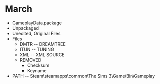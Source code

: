# March

+ GameplayData.package
+ Unpackaged
+ Unedited, Original Files
+ Files
	+ DMTR -- DREAMTREE
	+ ITUN -- TUNING
	+ XML -- XML SOURCE
	+ REMOVED
		+ Checksum
		+ Keyname
+ PATH -- Steam\steamapps\common\The Sims 3\Game\Bin\Gameplay
